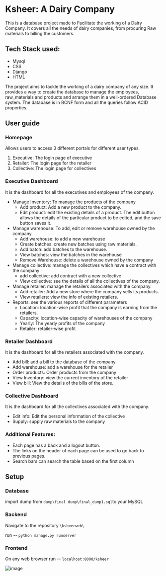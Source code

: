# Ksheer: A Dairy Company
This is a database project made to Facilitate the working of a Dairy Company. It covers all the needs of dairy companies, from procuring Raw materials to billing the customers.

## Tech Stack used:
* Mysql
* CSS
* Django
* HTML

The project aims to tackle the working of a dairy company of any size. It provides a way to create the database to manage the employees, raw_materials and  products and arrange them in a well-ordered Database system. The database is in BCNF form and all the queries follow ACID properties. 

## User guide
### Homepage
Allows users to access 3 different portals for different user types.
1. Executive: The login page of executive
2. Retailer: The login page for the retailer
3. Collective: The login page for collectives
### Executive Dashboard
It is the dashboard for all the executives and employees of the company.
- Manage Inventory: To manage the products of the company
  - Add product: Add a new product to the company.
  - Edit product: edit the existing details of a product. The edit button
                  allows the details of the particular product to be edited, and the save
                  button saves it.
- Manage warehouse: To add, edit or remove warehouse owned by the
company.
  - Add warehouse: to add a new warehouse
  - Create batches: create new batches using raw materials.
  - Add batch: add batches to the warehouse.
  - View batches: view the batches in the warehouse
  - Remove Warehouse: delete a warehouse owned by the company
- Manage collective: manage the collectives which have a contract with the
company
  - add collective: add contract with a new collective
  - View collective: see the details of all the collectives of the company.
- Manage retailer: manage the retailers associated with the company.
  - Add retailer: Add a new store where the company sells its products.
  - View retailers: view the info of existing retailers.
- Reports: see the various reports of different parameters
  - Location: location-wise profit that the company is earning from the
retailers.
  - Capacity: location-wise capacity of warehouses of the company
  - Yearly: The yearly profits of the company
  - Retailer: retailer-wise profit
### Retailer Dashboard
It is the dashboard for all the retailers associated with the company.
- Add bill: add a bill to the database of the company
-  Add warehouse: add a warehouse for the retailer
- Order products: Order products from the company
- View Inventory: view the current inventory of the retailer
-  View bill: View the details of the bills of the store.
### Collective Dashboard
It is the dashboard for all the collectives associated with the company.
- Edit info: Edit the personal information of the collective
- Supply: supply raw materials to the company

### Additional Features:
- Each page has a back and a logout button.
-  The links on the header of each page can be used to go back to previous
pages.
- Search bars can search the table based on the first column

## Setup

### Database

import dump from `dump\final dump\final_dump1.sql`to your MySQL

### Backend

Navigate to the repository `\ksheerweb\`

run -- `python manage.py runserver`

### Frontend
On any web browser run -- `localhost:8000/ksheer`

![image](https://github.com/RaghavSakhuja/Ksheer/assets/86568413/b5320cf3-06f3-46d0-b654-c9de52dec0ea)

